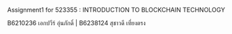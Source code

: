  Assignment1 for 523355 : INTRODUCTION TO BLOCKCHAIN TECHNOLOGY 
 
B6210236 เอกปวีร์ อุ่นภักดิ์ | B6238124 สุชาวดี เที่ยงตรง
